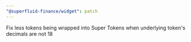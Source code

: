 ```yaml
---
"@superfluid-finance/widget": patch
---
```


Fix less tokens being wrapped into Super Tokens when underlying token's decimals are not 18
